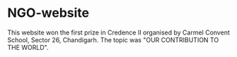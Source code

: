 # NGO-website
This website won the first prize in Credence II organised by Carmel Convent School, Sector 26, Chandigarh. The topic was "OUR CONTRIBUTION TO THE WORLD". 

